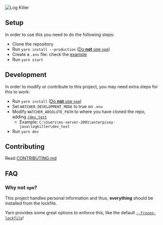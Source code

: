 ![Log Killer](https://socialify.git.ci/Techie-Pi/logkiller/image?description=1&font=Raleway&logo=https%3A%2F%2Fgithub.com%2FTechie-Pi%2Flogkiller%2Fraw%2Fmain%2F.github%2Fimages%2Flogkiller-logo.png&pattern=Signal&theme=Dark)

## Setup
In order to use this you need to do the following steps:
- Clone the repository
- Run ``yarn install --production`` ([Do **not** use ``npm``](#why-not-npm))
- Create a ``.env`` file: check the [example](.env.example)
- Run ``yarn start``

## Development
In order to modify or contribute to this project, you may need extra steps for this to work:
- Run ``yarn install`` ([Do **not** use ``npm``](#why-not-npm))
- Set ``WATCHER_DEVELOPMENT_MODE`` to true on ``.env``
- Modify ``WATCHER_ABSOLUTE_PATH`` to where you have cloned the repo, adding [``/dev_test``](.gitignore)
  - Example: ``C:\Users\ms-server-2001\enterpisey-java\logkiller\dev_test``
- Run ``yarn dev``

## Contributing
Read [CONTRIBUTING.md](CONTRIBUTING.md)

## FAQ
### Why not ``npm``?
This project handles personal information and thus, **everything** should be installed from the lockfile.

Yarn provides some great options to enforce this, like the default [``--frozen-lockfile``](.yarnrc)!
